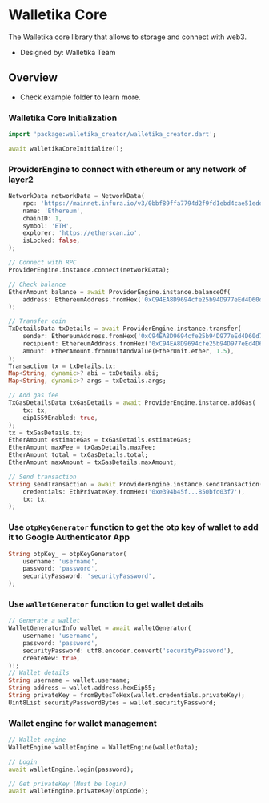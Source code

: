 # Walletika Core
The Walletika core library that allows to storage and connect with web3.
- Designed by: Walletika Team

## Overview
- Check example folder to learn more.

### Walletika Core Initialization
```dart
import 'package:walletika_creator/walletika_creator.dart';

await walletikaCoreInitialize();
```

### ProviderEngine to connect with ethereum or any network of layer2
```dart
NetworkData networkData = NetworkData(
    rpc: 'https://mainnet.infura.io/v3/0bbf89ffa7794d2f9fd1ebd4cae51edd',
    name: 'Ethereum',
    chainID: 1,
    symbol: 'ETH',
    explorer: 'https://etherscan.io',
    isLocked: false,
);

// Connect with RPC
ProviderEngine.instance.connect(networkData);

// Check balance
EtherAmount balance = await ProviderEngine.instance.balanceOf(
    address: EthereumAddress.fromHex('0xC94EA8D9694cfe25b94D977eEd4D60d7c0985BD3'),
);

// Transfer coin
TxDetailsData txDetails = await ProviderEngine.instance.transfer(
    sender: EthereumAddress.fromHex('0xC94EA8D9694cfe25b94D977eEd4D60d7c0985BD3'),
    recipient: EthereumAddress.fromHex('0xC94EA8D9694cfe25b94D977eEd4D60d7c0985BD3'),
    amount: EtherAmount.fromUnitAndValue(EtherUnit.ether, 1.5),
);
Transaction tx = txDetails.tx;
Map<String, dynamic>? abi = txDetails.abi;
Map<String, dynamic>? args = txDetails.args;

// Add gas fee
TxGasDetailsData txGasDetails = await ProviderEngine.instance.addGas(
    tx: tx,
    eip1559Enabled: true,
);
tx = txGasDetails.tx;
EtherAmount estimateGas = txGasDetails.estimateGas;
EtherAmount maxFee = txGasDetails.maxFee;
EtherAmount total = txGasDetails.total;
EtherAmount maxAmount = txGasDetails.maxAmount;

// Send transaction
String sendTransaction = await ProviderEngine.instance.sendTransaction(
    credentials: EthPrivateKey.fromHex('0xe394b45f...850bfd03f7'),
    tx: tx,
);
```

### Use `otpKeyGenerator` function to get the otp key of wallet to add it to Google Authenticator App
```dart
String otpKey_ = otpKeyGenerator(
    username: 'username',
    password: 'password',
    securityPassword: 'securityPassword',
);
```

### Use `walletGenerator` function to get wallet details
```dart
// Generate a wallet
WalletGeneratorInfo wallet = await walletGenerator(
    username: 'username',
    password: 'password',
    securityPassword: utf8.encoder.convert('securityPassword'),
    createNew: true,
)!;
// Wallet details
String username = wallet.username;
String address = wallet.address.hexEip55;
String privateKey = fromBytesToHex(wallet.credentials.privateKey);
Uint8List securityPasswordBytes = wallet.securityPassword;
```

### Wallet engine for wallet management
```dart
// Wallet engine
WalletEngine walletEngine = WalletEngine(walletData);

// Login
await walletEngine.login(password);

// Get privateKey (Must be login)
await walletEngine.privateKey(otpCode);
```
